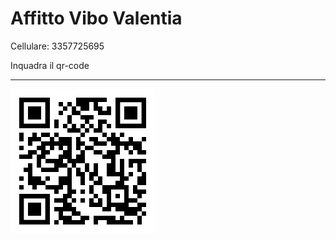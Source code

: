# Affitto Vibo Valentia

Cellulare: 3357725695

Inquadra il qr-code

---

![inquadrami](qr-code.png)
